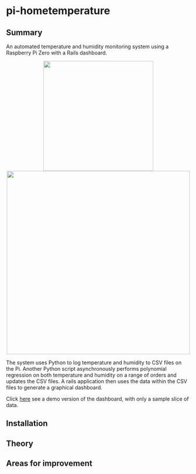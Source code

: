 # pi-hometemperature
## Summary
An automated temperature and humidity monitoring system using a Raspberry Pi Zero with a Rails dashboard. 

<p align="center">
  <img src="https://i.imgur.com/8OFh54F.jpg" width="300">
  <img src="https://i.imgur.com/SD4YvZG.png" width="500">
</p>

The system uses Python to log temperature and humidity to CSV files on the Pi. Another Python script asynchronously performs polynomial regression on both temperature and humidity on a range of orders and updates the CSV files. A rails application then uses the data within the CSV files to generate a graphical dashboard.

Click [here](https://codepen.io/cjmcguicken/full/OYqGyb) see a demo version of the dashboard, with only a sample slice of data.

## Installation

## Theory

## Areas for improvement


